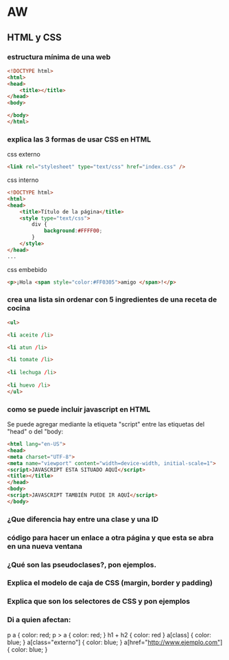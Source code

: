 # AW
## HTML y CSS
### estructura mínima de una web

```html
<!DOCTYPE html>
<html>
<head>
	<title></title>
</head>
<body>

</body>
</html>
```
### explica las 3 formas de usar CSS en HTML
css externo 
```html
<link rel="stylesheet" type="text/css" href="index.css" />
```
css interno
```html
<!DOCTYPE html>
<html>
<head>
    <title>Título de la página</title>
    <style type="text/css">
        div {
            background:#FFFF00;
        }
    </style>
</head>
...
```
css embebido
```html
<p>¡Hola <span style="color:#FF0305">amigo </span>!</p>
```
### crea una lista sin ordenar con 5 ingredientes de una receta de cocina
```html
<ul>

<li aceite /li>

<li atun /li>

<li tomate /li>
	
<li lechuga /li>
	
<li huevo /li>	
</ul>
```
### como se puede incluir javascript en HTML
Se puede agregar mediante la etiqueta "script" entre las etiquetas del "head" o del "body:
```html
<html lang="en-US">
<head>
<meta charset="UTF-8">
<meta name="viewport" content="width=device-width, initial-scale=1">
<script>JAVASCRIPT ESTA SITUADO AQUÍ</script>
<title></title>
</head>
<body>
<script>JAVASCRIPT TAMBIÉN PUEDE IR AQUÍ</script>
</body>
```

### ¿Que diferencia hay entre una clase y una ID
### código para hacer un enlace a otra página y que esta se abra en una nueva ventana
### ¿Qué son las pseudoclases?, pon ejemplos.
### Explica el modelo de caja de CSS (margin, border y padding)
### Explica que son los selectores de CSS y pon ejemplos
### Di a quien afectan:
p a { color: red;
p > a { color: red; }
h1 + h2 { color: red }
a[class] { color: blue; }
a[class="externo"] { color: blue; }
a[href="http://www.ejemplo.com"] { color: blue; }
```html
